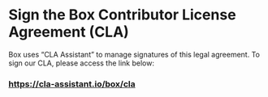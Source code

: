 # Sign the Box Contributor License Agreement (CLA)

Box uses “CLA Assistant” to manage signatures of this legal agreement. To sign our CLA, please access the link below:

### https://cla-assistant.io/box/cla
